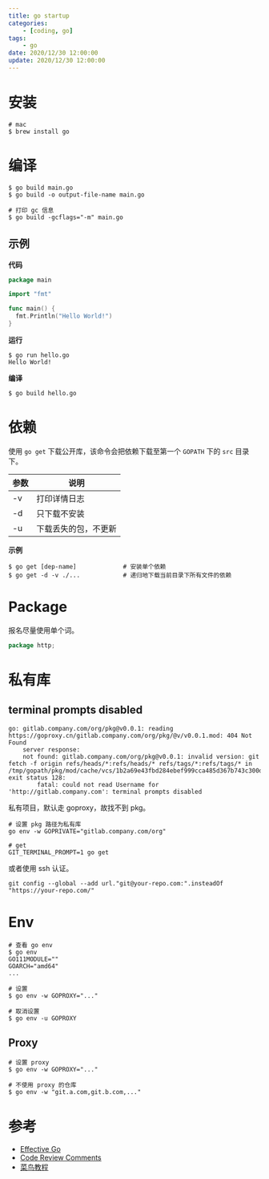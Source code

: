 ```yaml
---
title: go startup
categories: 
	- [coding, go]
tags:
	- go
date: 2020/12/30 12:00:00
update: 2020/12/30 12:00:00
---
```


# 安装

```shell
# mac
$ brew install go
```

# 编译

```shell
$ go build main.go
$ go build -o output-file-name main.go

# 打印 gc 信息
$ go build -gcflags="-m" main.go
```

## 示例

**代码**

```go
package main

import "fmt"

func main() {
  fmt.Println("Hello World!")
}
```

**运行**

```shell
$ go run hello.go
Hello World!
```

**编译**

```shell
$ go build hello.go
```

# 依赖

使用 `go get` 下载公开库，该命令会把依赖下载至第一个 `GOPATH` 下的 `src` 目录下。

| 参数 | 说明                 |
| ---- | -------------------- |
| -v   | 打印详情日志         |
| -d   | 只下载不安装         |
| -u   | 下载丢失的包，不更新 |

**示例**

```shell
$ go get [dep-name]				# 安装单个依赖
$ go get -d -v ./... 			# 递归地下载当前目录下所有文件的依赖
```

# Package

报名尽量使用单个词。

```go
package http;
```

# 私有库

## terminal prompts disabled

```shell
go: gitlab.company.com/org/pkg@v0.0.1: reading https://goproxy.cn/gitlab.company.com/org/pkg/@v/v0.0.1.mod: 404 Not Found
	server response:
	not found: gitlab.company.com/org/pkg@v0.0.1: invalid version: git fetch -f origin refs/heads/*:refs/heads/* refs/tags/*:refs/tags/* in /tmp/gopath/pkg/mod/cache/vcs/1b2a69e43fbd284ebef999cca485d367b743c300d2970b093def252bae54d3ef: exit status 128:
		fatal: could not read Username for 'http://gitlab.company.com': terminal prompts disabled
```

私有项目，默认走 goproxy，故找不到 pkg。

```shell
# 设置 pkg 路径为私有库
go env -w GOPRIVATE="gitlab.company.com/org"

# get
GIT_TERMINAL_PROMPT=1 go get
```

或者使用 ssh 认证。

```shell
git config --global --add url."git@your-repo.com:".insteadOf "https://your-repo.com/"
```

# Env

```shell
# 查看 go env
$ go env
GO111MODULE=""
GOARCH="amd64"
...

# 设置
$ go env -w GOPROXY="..."

# 取消设置
$ go env -u GOPROXY
```

## Proxy

```shell
# 设置 proxy
$ go env -w GOPROXY="..."

# 不使用 proxy 的仓库
$ go env -w "git.a.com,git.b.com,..."
```

# 参考

- [Effective Go](https://golang.org/doc/effective_go.html#package-names)
- [Code Review Comments](https://github.com/golang/go/wiki/CodeReviewComments)
- [菜鸟教程](https://www.runoob.com/go/go-tutorial.html)